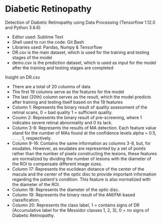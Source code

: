 # Diabetic Retinopathy
Detection of Diabetic Retinopathy using Data Processing (Tensorflow 1.12.0 and Python 3.6.6)

- Editor used: Sublime Text 
- Shell used to run the code: Git Bash
- Libraries used: Pandas, Numpy & Tensorflow
- DR.csv is the main dataset, which is used for the training and testing stages of the model
- demo.csv is the prediction dataset, which is used as input for the model after the training and testing stages are completed

Insight on DR.csv
- There are a total of 20 columns of data
- The first 19 columns serve as the features for the model
- The last (20th) column serves as the result, which the model predicts after training and testing itself based on the 19 features 
- Column 1: Represents the binary result of quality assessment of the retinal scans, 0 = bad quality 1 = sufficient quality. 
- Coumn 2: Represents the binary result of pre-screening, where 1 indicates severe retinal abnormality and 0 its lack. 
- Column 3-8: Represents the results of MA detection. Each feature value stand for the number of MAs found at the confidence levels alpha = 0.5, . . . , 1, respectively. 
- Column 9-16: Contains the same information as columns 3-8, but, for exudates. However, as exudates are represented by a set of points rather than the number of pixels constructing the lesions, these features are normalized by dividing the number of lesions with the diameter of the ROI to compensate different image sizes. 
- Column 17: Represents the euclidean distance of the center of the macula and the center of the optic disc to provide important information regarding the patient's condition. This feature is also normalized with the diameter of the ROI. 
- Column 18: Represents the diameter of the optic disc. 
- Column 19: Represents the binary result of the AM/FM-based classification. 
- Column 20: Represents the class label, 1 = contains signs of DR (Accumulative label for the Messidor classes 1, 2, 3), 0 = no signs of Diabetic Retinopathy.
